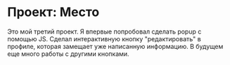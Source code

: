 # Проект: Место

Это мой третий проект. Я впервые попробовал сделать popup с помощью JS. 
Сделал интерактивную кнопку "редактировать" в профиле, которая 
замещает уже написанную информацию. В будущем еще много работы с другими 
кнопками.